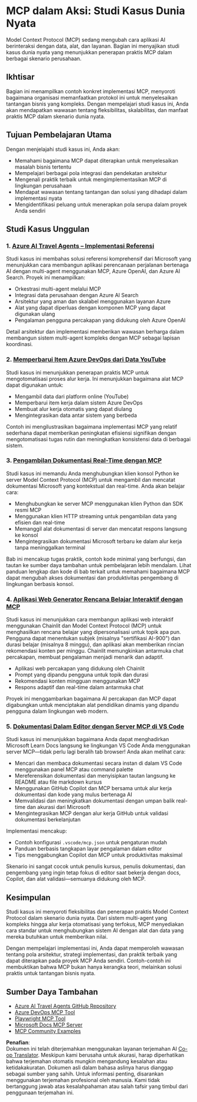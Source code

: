 <!--
CO_OP_TRANSLATOR_METADATA:
{
  "original_hash": "671162f2687253f22af11187919ed02d",
  "translation_date": "2025-06-21T14:00:15+00:00",
  "source_file": "09-CaseStudy/README.md",
  "language_code": "id"
}
-->
# MCP dalam Aksi: Studi Kasus Dunia Nyata

Model Context Protocol (MCP) sedang mengubah cara aplikasi AI berinteraksi dengan data, alat, dan layanan. Bagian ini menyajikan studi kasus dunia nyata yang menunjukkan penerapan praktis MCP dalam berbagai skenario perusahaan.

## Ikhtisar

Bagian ini menampilkan contoh konkret implementasi MCP, menyoroti bagaimana organisasi memanfaatkan protokol ini untuk menyelesaikan tantangan bisnis yang kompleks. Dengan mempelajari studi kasus ini, Anda akan mendapatkan wawasan tentang fleksibilitas, skalabilitas, dan manfaat praktis MCP dalam skenario dunia nyata.

## Tujuan Pembelajaran Utama

Dengan menjelajahi studi kasus ini, Anda akan:

- Memahami bagaimana MCP dapat diterapkan untuk menyelesaikan masalah bisnis tertentu  
- Mempelajari berbagai pola integrasi dan pendekatan arsitektur  
- Mengenali praktik terbaik untuk mengimplementasikan MCP di lingkungan perusahaan  
- Mendapat wawasan tentang tantangan dan solusi yang dihadapi dalam implementasi nyata  
- Mengidentifikasi peluang untuk menerapkan pola serupa dalam proyek Anda sendiri  

## Studi Kasus Unggulan

### 1. [Azure AI Travel Agents – Implementasi Referensi](./travelagentsample.md)

Studi kasus ini membahas solusi referensi komprehensif dari Microsoft yang menunjukkan cara membangun aplikasi perencanaan perjalanan bertenaga AI dengan multi-agent menggunakan MCP, Azure OpenAI, dan Azure AI Search. Proyek ini menampilkan:

- Orkestrasi multi-agent melalui MCP  
- Integrasi data perusahaan dengan Azure AI Search  
- Arsitektur yang aman dan skalabel menggunakan layanan Azure  
- Alat yang dapat diperluas dengan komponen MCP yang dapat digunakan ulang  
- Pengalaman pengguna percakapan yang didukung oleh Azure OpenAI  

Detail arsitektur dan implementasi memberikan wawasan berharga dalam membangun sistem multi-agent kompleks dengan MCP sebagai lapisan koordinasi.

### 2. [Memperbarui Item Azure DevOps dari Data YouTube](./UpdateADOItemsFromYT.md)

Studi kasus ini menunjukkan penerapan praktis MCP untuk mengotomatisasi proses alur kerja. Ini menunjukkan bagaimana alat MCP dapat digunakan untuk:

- Mengambil data dari platform online (YouTube)  
- Memperbarui item kerja dalam sistem Azure DevOps  
- Membuat alur kerja otomatis yang dapat diulang  
- Mengintegrasikan data antar sistem yang berbeda  

Contoh ini mengilustrasikan bagaimana implementasi MCP yang relatif sederhana dapat memberikan peningkatan efisiensi signifikan dengan mengotomatisasi tugas rutin dan meningkatkan konsistensi data di berbagai sistem.

### 3. [Pengambilan Dokumentasi Real-Time dengan MCP](./docs-mcp/README.md)

Studi kasus ini memandu Anda menghubungkan klien konsol Python ke server Model Context Protocol (MCP) untuk mengambil dan mencatat dokumentasi Microsoft yang kontekstual dan real-time. Anda akan belajar cara:

- Menghubungkan ke server MCP menggunakan klien Python dan SDK resmi MCP  
- Menggunakan klien HTTP streaming untuk pengambilan data yang efisien dan real-time  
- Memanggil alat dokumentasi di server dan mencatat respons langsung ke konsol  
- Mengintegrasikan dokumentasi Microsoft terbaru ke dalam alur kerja tanpa meninggalkan terminal  

Bab ini mencakup tugas praktik, contoh kode minimal yang berfungsi, dan tautan ke sumber daya tambahan untuk pembelajaran lebih mendalam. Lihat panduan lengkap dan kode di bab terkait untuk memahami bagaimana MCP dapat mengubah akses dokumentasi dan produktivitas pengembang di lingkungan berbasis konsol.

### 4. [Aplikasi Web Generator Rencana Belajar Interaktif dengan MCP](./docs-mcp/README.md)

Studi kasus ini menunjukkan cara membangun aplikasi web interaktif menggunakan Chainlit dan Model Context Protocol (MCP) untuk menghasilkan rencana belajar yang dipersonalisasi untuk topik apa pun. Pengguna dapat menentukan subjek (misalnya "sertifikasi AI-900") dan durasi belajar (misalnya 8 minggu), dan aplikasi akan memberikan rincian rekomendasi konten per minggu. Chainlit memungkinkan antarmuka chat percakapan, membuat pengalaman menjadi menarik dan adaptif.

- Aplikasi web percakapan yang didukung oleh Chainlit  
- Prompt yang dipandu pengguna untuk topik dan durasi  
- Rekomendasi konten mingguan menggunakan MCP  
- Respons adaptif dan real-time dalam antarmuka chat  

Proyek ini menggambarkan bagaimana AI percakapan dan MCP dapat digabungkan untuk menciptakan alat pendidikan dinamis yang dipandu pengguna dalam lingkungan web modern.

### 5. [Dokumentasi Dalam Editor dengan Server MCP di VS Code](./docs-mcp/README.md)

Studi kasus ini menunjukkan bagaimana Anda dapat menghadirkan Microsoft Learn Docs langsung ke lingkungan VS Code Anda menggunakan server MCP—tidak perlu lagi beralih tab browser! Anda akan melihat cara:

- Mencari dan membaca dokumentasi secara instan di dalam VS Code menggunakan panel MCP atau command palette  
- Mereferensikan dokumentasi dan menyisipkan tautan langsung ke README atau file markdown kursus  
- Menggunakan GitHub Copilot dan MCP bersama untuk alur kerja dokumentasi dan kode yang mulus bertenaga AI  
- Memvalidasi dan meningkatkan dokumentasi dengan umpan balik real-time dan akurasi dari Microsoft  
- Mengintegrasikan MCP dengan alur kerja GitHub untuk validasi dokumentasi berkelanjutan  

Implementasi mencakup:  
- Contoh konfigurasi `.vscode/mcp.json` untuk pengaturan mudah  
- Panduan berbasis tangkapan layar pengalaman dalam editor  
- Tips menggabungkan Copilot dan MCP untuk produktivitas maksimal  

Skenario ini sangat cocok untuk penulis kursus, penulis dokumentasi, dan pengembang yang ingin tetap fokus di editor saat bekerja dengan docs, Copilot, dan alat validasi—semuanya didukung oleh MCP.

## Kesimpulan

Studi kasus ini menyoroti fleksibilitas dan penerapan praktis Model Context Protocol dalam skenario dunia nyata. Dari sistem multi-agent yang kompleks hingga alur kerja otomatisasi yang terfokus, MCP menyediakan cara standar untuk menghubungkan sistem AI dengan alat dan data yang mereka butuhkan untuk memberikan nilai.

Dengan mempelajari implementasi ini, Anda dapat memperoleh wawasan tentang pola arsitektur, strategi implementasi, dan praktik terbaik yang dapat diterapkan pada proyek MCP Anda sendiri. Contoh-contoh ini membuktikan bahwa MCP bukan hanya kerangka teori, melainkan solusi praktis untuk tantangan bisnis nyata.

## Sumber Daya Tambahan

- [Azure AI Travel Agents GitHub Repository](https://github.com/Azure-Samples/azure-ai-travel-agents)  
- [Azure DevOps MCP Tool](https://github.com/microsoft/azure-devops-mcp)  
- [Playwright MCP Tool](https://github.com/microsoft/playwright-mcp)  
- [Microsoft Docs MCP Server](https://github.com/MicrosoftDocs/mcp)  
- [MCP Community Examples](https://github.com/microsoft/mcp)

**Penafian**:  
Dokumen ini telah diterjemahkan menggunakan layanan terjemahan AI [Co-op Translator](https://github.com/Azure/co-op-translator). Meskipun kami berusaha untuk akurasi, harap diperhatikan bahwa terjemahan otomatis mungkin mengandung kesalahan atau ketidakakuratan. Dokumen asli dalam bahasa aslinya harus dianggap sebagai sumber yang sahih. Untuk informasi penting, disarankan menggunakan terjemahan profesional oleh manusia. Kami tidak bertanggung jawab atas kesalahpahaman atau salah tafsir yang timbul dari penggunaan terjemahan ini.